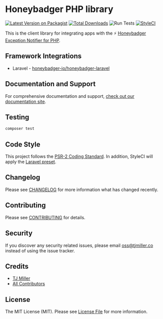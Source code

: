 # Honeybadger PHP library

[![Latest Version on Packagist](https://img.shields.io/packagist/v/honeybadger-io/honeybadger-php.svg?style=flat-square)](https://packagist.org/packages/honeybadger-io/honeybadger-php)
[![Total Downloads](https://img.shields.io/packagist/dt/honeybadger-io/honeybadger-php.svg?style=flat-square)](https://packagist.org/packages/honeybadger-io/honeybadger-php)
![Run Tests](https://github.com/honeybadger-io/honeybadger-php/workflows/Run%20Tests/badge.svg)
[![StyleCI](https://styleci.io/repos/9077424/shield)](https://github.styleci.io/repos/9077424)

This is the client library for integrating apps with the :zap: [Honeybadger Exception Notifier for PHP](https://www.honeybadger.io/for/php/?utm_source=github&utm_medium=readme&utm_campaign=php&utm_content=Honeybadger+Exception+Notifier+for+PHP).

## Framework Integrations

* Laravel - [honeybadger-io/honeybadger-laravel](https://github.com/honeybadger-io/honeybadger-laravel)

## Documentation and Support

For comprehensive documentation and support, [check out our documentation site](https://docs.honeybadger.io/lib/php/index.html).

## Testing

``` bash
composer test
```

## Code Style
This project follows the [PSR-2 Coding Standard](https://github.com/php-fig/fig-standards/blob/master/accepted/PSR-2-coding-style-guide.md). In addition, StyleCI will apply the [Laravel preset](https://docs.styleci.io/presets#laravel).

## Changelog
Please see [CHANGELOG](CHANGELOG.md) for more information what has changed recently.

## Contributing
Please see [CONTRIBUTING](CONTRIBUTING.md) for details.

## Security
If you discover any security related issues, please email oss@tjmiller.co instead of using the issue tracker.

## Credits
- [TJ Miller](https://github.com/sixlive)
- [All Contributors](../../contributors)

## License
The MIT License (MIT). Please see [License File](LICENSE.md) for more information.
